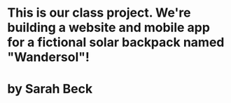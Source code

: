 # This is our class project. We're building a website and mobile app for a fictional solar backpack named "Wandersol"!
# by Sarah Beck
